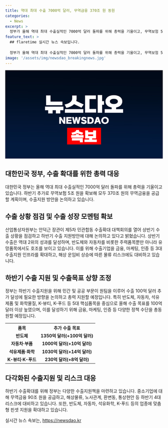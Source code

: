 ```yaml
---
title: 역대 최대 수출 7000억 달러, 무역금융 370조 원 동원
categories:
  - News
excerpt: >
  정부가 올해 역대 최대 수출실적인 7000억 달러 돌파를 위해 총력을 기울이고, 무역보험 5조 원을 추가로 확보해 올해 모두 370조 원의 무역금융을 공급할 계획이다. 반도체와 자동차 등 전통적인 주력품목이 호조를 보이며, K-푸드, K-뷰티, 바이오헬스 등 유망품목도 확고한 성과를 거두었다. 정부는 하반기에도 반도체, 자동차 등 주력품목의 수출이 상승세를 이끌며 역대 최대 수출을 달성할 전망이다. 또한, 하반기 수출 100억 달러 추가 달성을 위해 범부처 수출지원에 총력을 기울일 계획이며, 금융·마케팅·인증 등 정부의 정책 수단을 총동원하여 맞춤형 지원을 통해 수출 성장 모멘텀을 확보할 것으로 밝혔다.
feature_text: >
  ## flaretime 실시간 뉴스 속보입니다.

  정부가 올해 역대 최대 수출실적인 7000억 달러 돌파를 위해 총력을 기울이고, 무역보험 5조 원을 추가로 확보해 올해 모두 370조 원의 무역금융을 공급할 계획이다. 반도체와 자동차 등 전통적인 주력품목이 호조를 보이며, K-푸드, K-뷰티, 바이오헬스 등 유망품목도 확고한 성과를 거두었다. 정부는 하반기에도 반도체, 자동차 등 주력품목의 수출이 상승세를 이끌며 역대 최대 수출을 달성할 전망이다. 또한, 하반기 수출 100억 달러 추가 달성을 위해 범부처 수출지원에 총력을 기울일 계획이며, 금융·마케팅·인증 등 정부의 정책 수단을 총동원하여 맞춤형 지원을 통해 수출 성장 모멘텀을 확보할 것으로 밝혔다.
image: '/assets/img/newsdao_breakingnews.jpg'
---
```


<p><img src="/assets/img/newsdao_breakingnews.jpg" alt="flaretime 속보" /></p>

<h2 data-ke-size="size26">대한민국 정부, 수출 확대를 위한 총력 대응</h2>

<p data-ke-size="size16">대한민국 정부는 올해 역대 최대 수출실적인 7000억 달러 돌파를 위해 총력을 기울이고 있습니다. 하반기 추가로 무역보험 5조 원을 확보해 모두 370조 원의 무역금융을 공급할 계획이며, 수출지원 방안을 논의하고 있습니다.</p>

<h2 data-ke-size="size24">수출 상황 점검 및 수출 성장 모멘텀 확보</h2>

<p data-ke-size="size16">산업통상자원부는 안덕근 장관이 제5차 민관합동 수출확대 대책회의를 열어 상반기 수출 상황을 점검하고 하반기 수출 지원방안에 대해 논의하고 있다고 밝혔습니다. 상반기 수출은 역대 2위의 성과를 달성하며, 반도체와 자동차를 비롯한 주력품목뿐만 아니라 유망품목에서도 호조를 보이고 있습니다. 이를 위해 수출기업을 금융, 마케팅, 인증 등 3대 수출지원 인프라를 확대하고, 해상 운임비 상승에 따른 물류 리스크에도 대비하고 있습니다.</p>

<h2 data-ke-size="size24">하반기 수출 지원 및 수출목표 상향 조정</h2>

<p data-ke-size="size16">정부는 하반기 수출지원을 위해 민간 및 공공 부문이 원팀을 이루어 수출 100억 달러 추가 달성에 필요한 방향을 논의하고 총력 지원할 예정입니다. 특히 반도체, 자동차, 석유제품 및 화학물질, K-뷰티, K-푸드 등 5대 핵심품목을 중심으로 올해 수출 목표를 100억 달러 이상 높였으며, 이를 달성하기 위해 금융, 마케팅, 인증 등 다양한 정책 수단을 총동원할 예정입니다.</p>

<table>
    <tr>
        <th>품목</th>
        <th>추가 수출 목표</th>
    </tr>
    <tr>
        <td style="text-align: center; height: 17px;"><b>반도체</b></td>
        <td style="text-align: center; height: 17px;"><b>1350억 달러(+100억 달러)</b></td>
    </tr>
    <tr>
        <td style="text-align: center; height: 17px;"><b>자동차·부품</b></td>
        <td style="text-align: center; height: 17px;"><b>1000억 달러(+10억 달러)</b></td>
    </tr>
    <tr>
        <td style="text-align: center; height: 17px;"><b>석유제품·화학</b></td>
        <td style="text-align: center; height: 17px;"><b>1030억 달러(+14억 달러)</b></td>
    </tr>
    <tr>
        <td style="text-align: center; height: 17px;"><b>K-뷰티·K-푸드</b></td>
        <td style="text-align: center; height: 17px;"><b>230억 달러(+8억 달러)</b></td>
    </tr>
</table>

<h2 data-ke-size="size24">다각화된 수출지원 및 리스크 대응</h2>

<p data-ke-size="size16">하반기 수출확대를 위해 정부는 다양한 수출지원책을 마련하고 있습니다. 중소기업에 대해 무역금융 90조 원을 공급하고, 해상물류, 노사관계, 환변동, 통상현안 등 하반기 4대 리스크에 대비하고 있습니다. 또한, 반도체, 자동차, 석유화학, K-푸드 등의 업종에 맞춤형 핀셋 지원을 확대하고 있습니다.</p>
실시간 뉴스 속보는, <a href="https://newsdao.kr" rel="dofollow">https://newsdao.kr</a>


